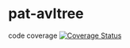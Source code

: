 # pat-avltree

code coverage
[![Coverage Status](https://coveralls.io/repos/github/niharika-D123/pat-avltree/badge.svg)](https://coveralls.io/github/niharika-D123/pat-avltree)
